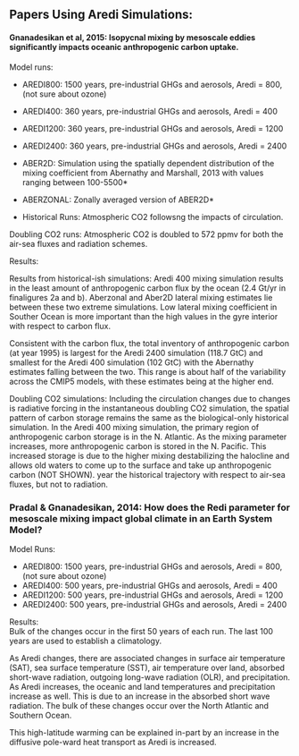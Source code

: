 ## Papers Using Aredi Simulations: 

#### Gnanadesikan et al, 2015: Isopycnal mixing by mesoscale eddies significantly impacts oceanic anthropogenic carbon uptake.

Model runs:
* AREDI800: 1500 years, pre-industrial GHGs and aerosols, Aredi = 800, (not sure about ozone)
* AREDI400: 360 years, pre-industrial GHGs and aerosols, Aredi = 400
* AREDI1200: 360 years, pre-industrial GHGs and aerosols,  Aredi = 1200
* AREDI2400: 360 years, pre-industrial GHGs and aerosols,  Aredi = 2400

* ABER2D: Simulation using the spatially dependent distribution of the mixing coefficient from Abernathy and Marshall, 2013 with values ranging between 100-5500*
* ABERZONAL: Zonally averaged version of ABER2D*

* Historical Runs: Atmospheric CO2 followsng the impacts of circulation.

Doubling CO2 runs: Atmospheric CO2 is doubled to 572 ppmv for both the air-sea fluxes and radiation schemes.

Results:

Results from historical-ish simulations:
Aredi 400 mixing simulation results in the least amount of anthropogenic carbon flux by the ocean (2.4 Gt/yr in finaligures 2a and b). Aberzonal and Aber2D lateral mixing estimates lie between these two extreme simulations. Low lateral mixing coefficient in Souther Ocean is more important than the high values in the gyre interior with respect to carbon flux.

Consistent with the carbon flux, the total inventory of anthropogenic carbon (at year 1995) is largest for the Aredi 2400 simulation (118.7 GtC) and smallest for the Aredi 400 simulation (102 GtC) with the Abernathy estimates falling between the two. This range is about half of the variability across the CMIP5 models, with these estimates being at the higher end.

Doubling CO2 simulations:
Including the circulation changes due to changes is radiative forcing in the instantaneous doubling CO2 simulation, the spatial pattern of carbon storage remains the same as the biological-only historical simulation. In the Aredi 400 mixing simulation, the primary region of anthropogenic carbon storage is in the N. Atlantic. As the mixing parameter increases, more anthropogenic carbon is stored in the N. Pacific. This increased storage is due to the higher mixing destabilizing the halocline and allows old waters to come up to the surface and take up anthropogenic carbon (NOT SHOWN). year  the historical trajectory with respect to air-sea fluxes, but not to radiation. 

### Pradal & Gnanadesikan, 2014: How does the Redi parameter for mesoscale mixing impact global climate in an Earth System Model?

Model Runs:   
* AREDI800: 1500 years, pre-industrial GHGs and aerosols, Aredi = 800, (not sure about ozone)  
* AREDI400: 500 years, pre-industrial GHGs and aerosols, Aredi = 400  
* AREDI1200: 500 years, pre-industrial GHGs and aerosols,  Aredi = 1200  
* AREDI2400: 500 years, pre-industrial GHGs and aerosols,  Aredi = 2400  

Results:   
Bulk of the changes occur in the first 50 years of each run. The last 100 years are used to establish a climatology. 

As Aredi changes, there are associated changes in surface air temperature (SAT), sea surface temperature (SST), air temperature over land, absorbed short-wave radiation, outgoing long-wave radiation (OLR), and precipitation. As Aredi increases, the oceanic and land temperatures and precipitation increase as well. This is due to an increase in the absorbed short wave radiation. The bulk of these changes occur over the North Atlantic and Southern Ocean. 

This high-latitude warming can be explained in-part by an increase in the diffusive pole-ward heat transport as Aredi is increased. 
